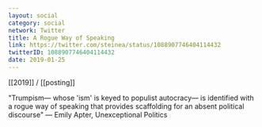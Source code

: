 ```yaml
---
layout: social
category: social
network: Twitter
title: A Rogue Way of Speaking
link: https://twitter.com/steinea/status/1088907746404114432
twitterID: 1088907746404114432
date: 2019-01-25
---
```


[[2019]] / [[posting]]

"Trumpism— whose 'ism' is keyed to populist autocracy— is identified with a rogue way of speaking that provides scaffolding for an absent political discourse" — Emily Apter, Unexceptional Politics
